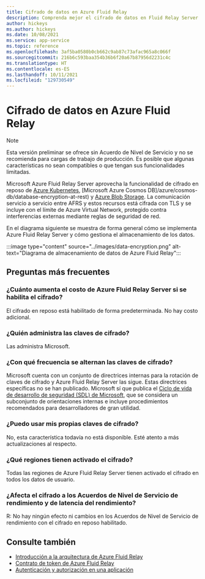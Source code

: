 ```yaml
---
title: Cifrado de datos en Azure Fluid Relay
description: Comprenda mejor el cifrado de datos en Fluid Relay Server.
author: hickeys
ms.author: hickeys
ms.date: 10/08/2021
ms.service: app-service
ms.topic: reference
ms.openlocfilehash: 3af5ba0580b0cb662c9ab87c73afac965a8c066f
ms.sourcegitcommit: 216b6c593baa354b36b6f20a67b87956d2231c4c
ms.translationtype: HT
ms.contentlocale: es-ES
ms.lasthandoff: 10/11/2021
ms.locfileid: "129730549"
---
```

# <a name="data-encryption-in-azure-fluid-relay"></a>Cifrado de datos en Azure Fluid Relay

> [!NOTE]
> Esta versión preliminar se ofrece sin Acuerdo de Nivel de Servicio y no se recomienda para cargas de trabajo de producción. Es posible que algunas características no sean compatibles o que tengan sus funcionalidades limitadas.

Microsoft Azure Fluid Relay Server aprovecha la funcionalidad de cifrado en reposo de [Azure Kubernetes](/azure/aks/enable-host-encryption), [Microsoft Azure Cosmos DB]/azure/cosmos-db/database-encryption-at-rest) y [Azure Blob Storage](/azure/storage/common/storage-service-encryption). La comunicación servicio a servicio entre AFRS y estos recursos está cifrada con TLS y se incluye con el límite de Azure Virtual Network, protegido contra interferencias externas mediante reglas de seguridad de red.

En el diagrama siguiente se muestra de forma general cómo se implementa Azure Fluid Relay Server y cómo gestiona el almacenamiento de los datos.

:::image type="content" source="../images/data-encryption.png" alt-text="Diagrama de almacenamiento de datos de Azure Fluid Relay":::

## <a name="frequently-asked-questions"></a>Preguntas más frecuentes

### <a name="how-much-more-does-azure-fluid-relay-server-cost-if-encryption-is-enabled"></a>¿Cuánto aumenta el costo de Azure Fluid Relay Server si se habilita el cifrado?

El cifrado en reposo está habilitado de forma predeterminada. No hay costo adicional.

### <a name="who-manages-the-encryption-keys"></a>¿Quién administra las claves de cifrado?

Las administra Microsoft.

### <a name="how-often-are-encryption-keys-rotated"></a>¿Con qué frecuencia se alternan las claves de cifrado?

Microsoft cuenta con un conjunto de directrices internas para la rotación de claves de cifrado y Azure Fluid Relay Server las sigue. Estas directrices específicas no se han publicado. Microsoft sí que publica el [Ciclo de vida de desarrollo de seguridad (SDL) de Microsoft](https://www.microsoft.com/sdl/default.aspx), que se considera un subconjunto de orientaciones internas e incluye procedimientos recomendados para desarrolladores de gran utilidad.

### <a name="can-i-use-my-own-encryption-keys"></a>¿Puedo usar mis propias claves de cifrado?

No, esta característica todavía no está disponible. Esté atento a más actualizaciones al respecto. 

### <a name="what-regions-have-encryption-turned-on"></a>¿Qué regiones tienen activado el cifrado?

Todas las regiones de Azure Fluid Relay Server tienen activado el cifrado en todos los datos de usuario.

### <a name="does-encryption-affect-the-performance-latency-and-throughput-slas"></a>¿Afecta el cifrado a los Acuerdos de Nivel de Servicio de rendimiento y de latencia del rendimiento?

R: No hay ningún efecto ni cambios en los Acuerdos de Nivel de Servicio de rendimiento con el cifrado en reposo habilitado.

## <a name="see-also"></a>Consulte también

- [Introducción a la arquitectura de Azure Fluid Relay](architecture.md)
- [Contrato de token de Azure Fluid Relay](../how-tos/fluid-json-web-token.md)
- [Autenticación y autorización en una aplicación](authentication-authorization.md)
